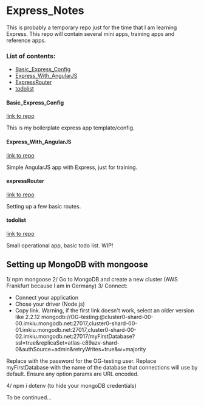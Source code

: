 # Express_Notes
This is probably a temporary repo just for the time that I am learning Express.
This repo will contain several mini apps, training apps and reference apps.

### List of contents:
- [Basic_Express_Config](https://github.com/OGsoundFX/Express_Notes/blob/master/README.md#basic_express_config)
- [Express_With_AngularJS](https://github.com/OGsoundFX/Express_Notes/blob/master/README.md#express_with_angularjs)
- [ExpressRouter](https://github.com/OGsoundFX/Express_Notes/blob/master/README.md#expressrouter)
- [todolist](https://github.com/OGsoundFX/Express_Notes/blob/master/README.md#todolist)

#### Basic_Express_Config
[link to repo](https://github.com/OGsoundFX/Express_Notes/tree/master/Basic_Express_Config)

This is my boilerplate express app template/config.

#### Express_With_AngularJS
[link to repo](https://github.com/OGsoundFX/Express_Notes/tree/master/Express_With_AngularJS)

Simple AngularJS app with Express, just for training.

#### expressRouter
[link to repo](https://github.com/OGsoundFX/Express_Notes/tree/master/expressRouter)

Setting up a few basic routes.

#### todolist
[link to repo](https://github.com/OGsoundFX/Express_Notes/tree/master/todolist)

Small operational app, basic todo list. WIP!

## Setting up MongoDB with mongoose

1/ npm mongoose
2/ Go to MongoDB and create a new cluster (AWS Frankfurt because I am in Germany)
3/ Connect:
- Connect your application
- Chose your driver (Node.js)
- Copy link. Warning, if the first link doesn't work, select an older version like 2.2.12
mongodb://OG-testing:<password>@cluster0-shard-00-00.imkiu.mongodb.net:27017,cluster0-shard-00-01.imkiu.mongodb.net:27017,cluster0-shard-00-02.imkiu.mongodb.net:27017/myFirstDatabase?ssl=true&replicaSet=atlas-c89azv-shard-0&authSource=admin&retryWrites=true&w=majority
  
Replace <password> with the password for the OG-testing user. Replace myFirstDatabase with the name of the database that connections will use by default. Ensure any option params are URL encoded.

4/ npm i dotenv (to hide your mongoDB credentials)

To be continued...
